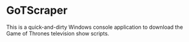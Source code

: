 # GoTScraper
This is a quick-and-dirty Windows console application to download the Game of Thrones television show scripts.
